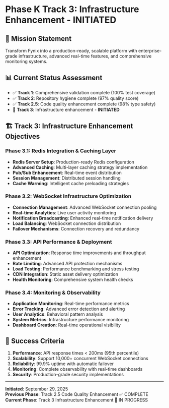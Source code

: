 # Phase K Track 3: Infrastructure Enhancement - INITIATED

## 🎯 Mission Statement
Transform Fynix into a production-ready, scalable platform with enterprise-grade infrastructure, advanced real-time features, and comprehensive monitoring systems.

## 📊 Current Status Assessment
- ✅ **Track 1**: Comprehensive validation complete (100% test coverage)
- ✅ **Track 2**: Repository hygiene complete (97% quality score)
- ✅ **Track 2.5**: Code quality enhancement complete (98% type safety)
- 🚀 **Track 3**: Infrastructure enhancement - **INITIATED**

## 🏗️ Track 3: Infrastructure Enhancement Objectives

### Phase 3.1: Redis Integration & Caching Layer
- **Redis Server Setup**: Production-ready Redis configuration
- **Advanced Caching**: Multi-layer caching strategy implementation
- **Pub/Sub Enhancement**: Real-time event distribution
- **Session Management**: Distributed session handling
- **Cache Warming**: Intelligent cache preloading strategies

### Phase 3.2: WebSocket Infrastructure Optimization
- **Connection Management**: Advanced WebSocket connection pooling
- **Real-time Analytics**: Live user activity monitoring
- **Notification Broadcasting**: Enhanced real-time notification delivery
- **Load Balancing**: WebSocket connection distribution
- **Failover Mechanisms**: Connection recovery and redundancy

### Phase 3.3: API Performance & Deployment
- **API Optimization**: Response time improvements and throughput enhancement
- **Rate Limiting**: Advanced API protection mechanisms
- **Load Testing**: Performance benchmarking and stress testing
- **CDN Integration**: Static asset delivery optimization
- **Health Monitoring**: Comprehensive system health checks

### Phase 3.4: Monitoring & Observability
- **Application Monitoring**: Real-time performance metrics
- **Error Tracking**: Advanced error detection and alerting
- **User Analytics**: Behavioral pattern analysis
- **System Metrics**: Infrastructure performance monitoring
- **Dashboard Creation**: Real-time operational visibility

## 🎯 Success Criteria
1. **Performance**: API response times < 200ms (95th percentile)
2. **Scalability**: Support 10,000+ concurrent WebSocket connections
3. **Reliability**: 99.9% uptime with automatic failover
4. **Monitoring**: Complete observability with real-time dashboards
5. **Security**: Production-grade security implementations

---

**Initiated**: September 29, 2025  
**Previous Phase**: Track 2.5 Code Quality Enhancement ✅ COMPLETE  
**Current Phase**: Track 3 Infrastructure Enhancement 🚀 IN PROGRESS

